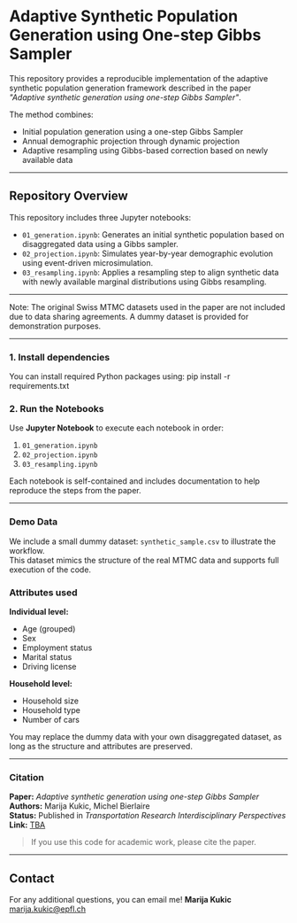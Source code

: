 # Adaptive Synthetic Population Generation using One-step Gibbs Sampler

This repository provides a reproducible implementation of the adaptive synthetic population generation framework described in the paper *"Adaptive synthetic generation using one-step Gibbs Sampler"*.

The method combines:
- Initial population generation using a one-step Gibbs Sampler
- Annual demographic projection through dynamic projection
- Adaptive resampling using Gibbs-based correction based on newly available data

---

## Repository Overview

This repository includes three Jupyter notebooks:

- `01_generation.ipynb`: Generates an initial synthetic population based on disaggregated data using a Gibbs sampler.
- `02_projection.ipynb`: Simulates year-by-year demographic evolution using event-driven microsimulation.
- `03_resampling.ipynb`: Applies a resampling step to align synthetic data with newly available marginal distributions using Gibbs resampling.

---


Note: The original Swiss MTMC datasets used in the paper are not included due to data sharing agreements. A dummy dataset is provided for demonstration purposes.

---

### 1. Install dependencies
You can install required Python packages using: pip install -r requirements.txt


### 2. Run the Notebooks

Use **Jupyter Notebook** to execute each notebook in order:

1. `01_generation.ipynb`
2. `02_projection.ipynb`
3. `03_resampling.ipynb`

Each notebook is self-contained and includes documentation to help reproduce the steps from the paper.

---

### Demo Data

We include a small dummy dataset: `synthetic_sample.csv` to illustrate the workflow.  
This dataset mimics the structure of the real MTMC data and supports full execution of the code.

### Attributes used

**Individual level:**
- Age (grouped)
- Sex
- Employment status
- Marital status
- Driving license

**Household level:**
- Household size
- Household type
- Number of cars

You may replace the dummy data with your own disaggregated dataset, as long as the structure and attributes are preserved.

---

### Citation

**Paper:** *Adaptive synthetic generation using one-step Gibbs Sampler*  
**Authors:** Marija Kukic, Michel Bierlaire  
**Status:** Published in *Transportation Research Interdisciplinary Perspectives*  
**Link:** [TBA](https://doi.org/10.1016/j.trip.2025.101597)

> If you use this code for academic work, please cite the paper.

---

## Contact
For any additional questions, you can email me! 
**Marija Kukic**  
[marija.kukic@epfl.ch](mailto:marija.kukic@epfl.ch)


